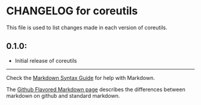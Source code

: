 # CHANGELOG for coreutils

This file is used to list changes made in each version of coreutils.

## 0.1.0:

* Initial release of coreutils

- - - 
Check the [Markdown Syntax Guide](http://daringfireball.net/projects/markdown/syntax) for help with Markdown.

The [Github Flavored Markdown page](http://github.github.com/github-flavored-markdown/) describes the differences between markdown on github and standard markdown.
